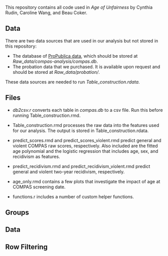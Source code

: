 This repository contains all code used in *Age of Unfairness* by Cynthia Rudin, Caroline Wang, and Beau Coker.

## Data

There are two data sources that are used in our analysis but not stored in this repository:
*	The database of [ProPublica data](https://github.com/propublica/compas-analysis), which should be stored at *Raw_data/compas-analysis/compas.db*.
*	The probation data that we purchased. It is available upon request and should be stored at *Raw_data/probation/*.

These data sources are needed to run *Table_construction.rdata*.

## Files

*	*db2csv.r* converts each table in *compas.db* to a csv file. Run this before running Table_construction.rmd.

*	Table_construction.rmd processes the raw data into the features used for our analysis. The output is stored in Table_construction.rdata.

*	predict_scores.rmd and predict_scores_violent.rmd predict general and violent COMPAS raw scores, respectively. Also included are the fitted age polynomial and the logistic regression that includes age, sex, and recidivism as features.  

*	predict_recidivism.rmd and predict_recidivism_violent.rmd predict general and violent two-year recidivism, respectively. 

*	age_only.rmd contains a few plots that investigate the impact of age at COMPAS screening date.

*	functions.r includes a number of custom helper functions.

## Groups

## Data

## Row Filtering